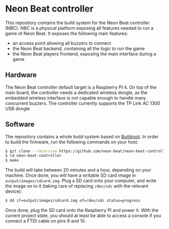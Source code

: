 # Neon Beat controller

This repository contains the build system for the Neon Beat controller
(NBC).
NBC is a physical platform exposing all features needed to run a game of
Neon Beat. It exposes the following main features:
- an access point allowing all buzzers to connect
- the Neon Beat backend, containing all the logic to run the game
- the Neon Beat players frontend, exposing the main interface during a game

## Hardware

The Neon Beat controller default target is a Raspberry PI 4. On top of the
main board, the controller needs a dedicated wireless dongle, as the
embedded wireless interface is not capable enough to handle many concurrent
buzzers. The controller currently supports the TP Link AC 1300 USB dongle

## Software

The repository contains a whole build system based on
[Buildroot](https://buildroot.org/). In order to build the firmware, run
the following commands on your host:

```sh
$ git clone --recursive https://github.com/neon-beat/neon-beat-controller
$ cd neon-beat-controller
$ make
```

The build will take between 20 minutes and a hour, depending on your
machine. Once done, you will have a writable SD card image in
`output/images/sdcard.img`. Plug a SD card onto your computer, and write
the image on to it (taking care of replacing `/dev/sdc` with the relevant
device):

```sh
$ dd if=output/images/sdcard.img of=/dev/sdc status=progress
```

Once done, plug the SD card onto the Raspberry PI and power it. With the
current project state, you should at least be able to access a console if
you connect a FTDI cable on pins 8 and 10.

